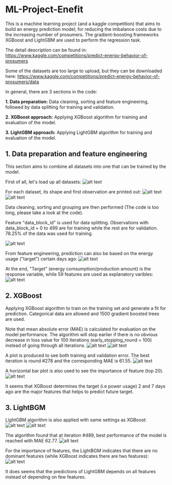 # ML-Project-Enefit
This is a machine learning project (and a kaggle competition) that aims to build an energy prediction model; for reducing the imbalance costs due to the increasing number of prosumers. The gradient-boosting frameworks XGBoost and LightGBM are used to perform the regression task. 

The detail description can be found in:
https://www.kaggle.com/competitions/predict-energy-behavior-of-prosumers

Some of the datasets are too large to upload, but they can be downloaded here:
https://www.kaggle.com/competitions/predict-energy-behavior-of-prosumers/data

In general, there are 3 sections in the code:

**1. Data preparation:**
   Data cleaning, sorting and feature engineering, followed by data splitting for training and validation.
   
**2. XGBoost approach:**
   Applying XGBoost algorithm for training and evaluation of the model.
   
**3. LightGBM approach:**
   Applying LightGBM algorithm for training and evaluation of the model.

## 1. Data preparation and feature engineering
This section aims to combine all datasets into one that can be trained by the model.

First of all, let's load up all datasets:
![alt text](images/load_data.png)

For each dataset, its shape and first observation are printed out:
![alt text](images/load_data2.png)
![alt text](images/load_data3.png)

Data cleaning, sorting and grouping are then performed (The code is too long, please take a look at the code).

Feature "data_block_id" is used for data splitting. Observations with data_block_id = 0 to 499 are for training while the rest are for validation. 78.25% of the data was used for training.

![alt text](images/tr_val_data_splitting.png)

From feature engineering, prediction can also be based on the energy usage ("target") certain days ago:
![alt text](images/features.png)

At the end, "Target" (energy comsumption/production amount) is the response variable, while 59 features are used as explanatory varibles:
![alt text](images/features2.png)

## 2. XGBoost
Applying XGBoost algorithm to train on the training set and generate a fit for prediction. Categorical data are allowed and 1500 gradient boosted trees are used.

Note that mean absolute error (MAE) is calculated for evaluation on the model performance. The algorithm will stop earlier if there is no obvious decrease in loss value for 100 iterations (early_stopping_round = 100) instead of going through all iterations.
![alt text](images/xgboost.png)
![alt text](images/xgboost2.png)

A plot is produced to see both training and validation error. The best iteration is round #278 and the corresponding MAE is 61.55.
![alt text](images/xgboost3.png)

A horizontal bar plot is also used to see the importance of feature (top 20). 
![alt text](images/xgboost4.png)

It seems that XGBoost determines the target (i.e power usage) 2 and 7 days ago are the major features that helps to predict future target.

## 3. LightBGM
LightGBM algorithm is also applied with same settings as XGBoost:
![alt text](images/lightgbm.png)
![alt text](images/lightgbm2.png)

The algorithm found that at iteration #489, best performance of the model is reached with MAE 62.77.
![alt text](images/lightgbm3.png)

For the importance of features, the LightBGM indicates that there are no dominant features (while XGBoost indicates there are two features):
![alt text](images/lightgbm4.png)

It does seems that the predictions of LightGBM depends on all features instead of depending on few features.
